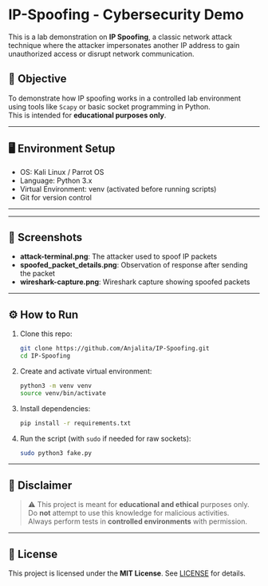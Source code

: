 # IP-Spoofing - Cybersecurity Demo

This is a lab demonstration on **IP Spoofing**, a classic network attack technique where the attacker impersonates another IP address to gain unauthorized access or disrupt network communication.

## 🧪 Objective

To demonstrate how IP spoofing works in a controlled lab environment using tools like `Scapy` or basic socket programming in Python.  
This is intended for **educational purposes only**.

---

## 🖥️ Environment Setup

- OS: Kali Linux / Parrot OS
- Language: Python 3.x
- Virtual Environment: venv (activated before running scripts)
- Git for version control

---


---

## 📸 Screenshots

- **attack-terminal.png**: The attacker used to spoof IP packets
- **spoofed_packet_details.png**: Observation of response after sending the packet
- **wireshark-capture.png**: Wireshark capture showing spoofed packets

---

## ⚙️ How to Run

1. Clone this repo:
    ```bash
    git clone https://github.com/Anjalita/IP-Spoofing.git
    cd IP-Spoofing
    ```

2. Create and activate virtual environment:
    ```bash
    python3 -m venv venv
    source venv/bin/activate
    ```

3. Install dependencies:
    ```bash
    pip install -r requirements.txt
    ```

4. Run the script (with `sudo` if needed for raw sockets):
    ```bash
    sudo python3 fake.py
    ```

---

## 🛑 Disclaimer

> ⚠️ This project is meant for **educational and ethical** purposes only.  
> Do **not** attempt to use this knowledge for malicious activities.  
> Always perform tests in **controlled environments** with permission.

---

## 📄 License

This project is licensed under the **MIT License**. See [LICENSE](LICENSE) for details.


